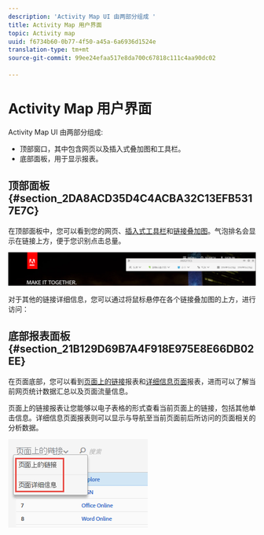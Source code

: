 ```yaml
---
description: 'Activity Map UI 由两部分组成 '
title: Activity Map 用户界面
topic: Activity map
uuid: f6734b60-0b77-4f50-a45a-6a6936d1524e
translation-type: tm+mt
source-git-commit: 99ee24efaa517e8da700c67818c111c4aa90dc02

---
```



# Activity Map 用户界面

Activity Map UI 由两部分组成:

* 顶部窗口，其中包含网页以及插入式叠加图和工具栏。
* 底部面板，用于显示报表。

## 顶部面板 {#section_2DA8ACD35D4C4ACBA32C13EFB5317E7C}

在顶部面板中，您可以看到您的网页、[插入式工具栏](/help/analyze/activity-map/activitymap-standard-live.md)和[链接叠加图](/help/analyze/activity-map/activitymap-gainerslosers.md)。气泡排名会显示在链接上方，便于您识别点击总量。

![](assets/top_panel.png)

对于其他的链接详细信息，您可以通过将鼠标悬停在各个链接叠加图的上方，进行访问：

## 底部报表面板 {#section_21B129D69B7A4F918E975E8E66DB02EE}

在页面底部，您可以看到[页面上的链接](/help/analyze/activity-map/activitymap-links-report.md)报表和[详细信息页面](/help/analyze/activity-map/activitymap-page-flow.md)报表，进而可以了解当前网页统计数据汇总以及页面流量信息。

页面上的链接报表让您能够以电子表格的形式查看当前页面上的链接，包括其他单击信息。详细信息页面报表则可以显示与导航至当前页面前后所访问的页面相关的分析数据。

![](assets/bottom_panel.png)

